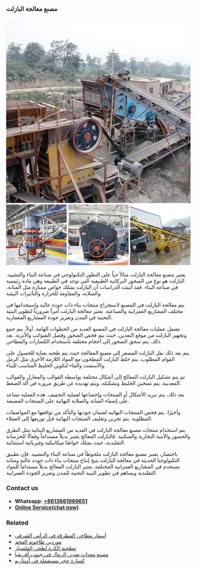 <h3>مصنع معالجة البازلت</h3><img src='1701853873.jpg' alt=''><p>يعتبر مصنع معالجة البازلت مثالاً حياً على التطور التكنولوجي في صناعة البناء والتشييد. البازلت هو نوع من الصخور البركانية الطبيعية التي توجد في الطبيعة وهي مادة رئيسية في صناعة البناء. فقد أثبتت الدراسات أن البازلت يمتلك خواص ممتازة مثل المتانة، والصلابة، والمقاومة للحرارة والتأثيرات البيئية.</p><p>يتم معالجة البازلت في المصنع لاستخراج منتجات بناء ذات جودة عالية واستخدامها في مختلف المشاريع العمرانية والصناعية. يعتبر معالجة البازلت أمراً ضرورياً لتطوير البنية التحتية في المدن وتعزيز جودة المشاريع المعمارية.</p><p>تشمل عمليات معالجة البازلت في المصنع العديد من الخطوات الهامة. أولاً، يتم جمع وتجهيز البازلت من موقع التعدين، حيث يتم فحص الصخور وفصل الشوائب والأتربة. بعد ذلك، يتم سحق الصخور إلى أحجام مختلفة باستخدام الكسارات والمطاحن.</p><p>يتم بعد ذلك نقل البازلت المصغر إلى مصنع المعالجة حيث يتم طحنه بعناية للحصول على القوام المطلوب. يتم خلط البازلت المطحون مع المواد اللازمة الأخرى مثل الرمل والأسمنت والماء لتكوين الخليط المناسب للبناء.</p><p>ثم يتم تشكيل البازلت المعالج إلى أشكال مختلفة بواسطة القوالب والمغازل والقوالب المعدنية. يتم تسخين الخليط وتشكيله، ويتم تهديده عن طريق مروره في آلة الضغط.</p><p>بعد ذلك، يتم تبريد الأشكال أو المنتجات وإخضاعها لعملية التجفيف. هذه العملية تساعد على إضفاء المتانة والصلابة النهائية على المنتجات المصنعة.</p><p>وأخيرًا، يتم فحص المنتجات النهائية لضمان جودتها والتأكد من توافقها مع المواصفات المطلوبة. يتم تخزين وتغليف المنتجات النهائية قبل توزيعها إلى العملاء.</p><p>يتم استخدام منتجات مصنع معالجة البازلت في العديد من المشاريع البنائية مثل الطرق والجسور والأبنية التجارية والسكنية. فالبازلت المعالج يعتبر بديلاً مستداماً وفعالًا للخرسانة التقليدية، حيث يمتلك خواصًا ميكانيكية وفيزيائية استثنائية.</p><p>باختصار، يعتبر مصنع معالجة البازلت ملحوظاً في صناعة البناء والتشييد. فإن تطبيق التكنولوجيا الحديثة في معالجة البازلت يتيح إنتاج منتجات بناء ذات جودة عالية ومتانة تستخدم في المشاريع العمرانية المختلفة. يعتبر البازلت المعالج بديلاً مستداماً للمواد التقليدية ويساهم في تطوير البنية التحتية للمدن وتعزيز الجودة العمرانية.</p><h3>Contact us</h3><ul><li><strong>Whatsapp:&nbsp;<a href="https://wa.me/8613661969651">+8613661969651</a></strong></li><li><a href="https://swt.shibang-china.com/?git&amp;zhl&amp;مصنع معالجة البازلت"><strong>Online Service(chat now)</strong></a></li></ul><h3>Related</h3><ul><li><a href='أسعار مطاحن المطرقة في الرأس الشرقي.md'>أسعار مطاحن المطرقة في الرأس الشرقي</a></li><li><a href='موردين طاحونة الفحم.md'>موردين طاحونة الفحم</a></li><li><a href='مطحنة الكرة لطحن الفلسبار.md'>مطحنة الكرة لطحن الفلسبار</a></li><li><a href='مصنع معدات تعدين الرمال في جنوب أفريقيا.md'>مصنع معدات تعدين الرمال في جنوب أفريقيا</a></li><li><a href='كسارة حجر مستعملة في أونتاريو.md'>كسارة حجر مستعملة في أونتاريو</a></li></ul>